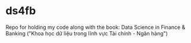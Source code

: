 # ds4fb
Repo for holding my code along with the book: Data Science in Finance &amp; Banking ("Khoa học dữ liệu trong lĩnh vực Tài chính - Ngân hàng")
